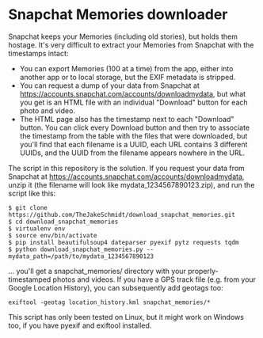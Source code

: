 # Snapchat Memories downloader

Snapchat keeps your Memories (including old stories), but holds them hostage. It's very difficult to extract your
Memories from Snapchat with the timestamps intact:

- You can export Memories (100 at a time) from the app, either into another app or to local storage, but the EXIF
  metadata is stripped.
- You can request a dump of your data from Snapchat at https://accounts.snapchat.com/accounts/downloadmydata, but what
  you get is an HTML file with an individual "Download" button for each photo and video.
- The HTML page also has the timestamp next to each "Download" button. You can click every Download button and then try
  to associate the timestamp from the table with the files that were downloaded, but you'll find that each filename is a
  UUID, each URL contains 3 different UUIDs, and the UUID from the filename appears nowhere in the URL.

The script in this repository is the solution. If you request your data from Snapchat at
https://accounts.snapchat.com/accounts/downloadmydata, unzip it (the filename will look like mydata_1234567890123.zip),
and run the script like this:

```
$ git clone https://github.com/TheJakeSchmidt/download_snapchat_memories.git
$ cd download_snapchat_memories
$ virtualenv env
$ source env/bin/activate
$ pip install beautifulsoup4 dateparser pyexif pytz requests tqdm
$ python download_snapchat_memories.py --mydata_path=/path/to/mydata_1234567890123
```

... you'll get a snapchat_memories/ directory with your properly-timestamped photos and videos. If you have a GPS track
file (e.g. from your Google Location History), you can subsequently add geotags too:

```
exiftool -geotag location_history.kml snapchat_memories/*
```

This script has only been tested on Linux, but it might work on Windows too, if you have pyexif and exiftool installed.